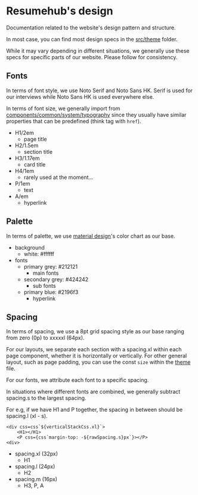 # Resumehub's design

Documentation related to the website's design pattern and structure.

In most case, you can find most design specs in the [src/theme](https://github.com/karmingc/resumehub/tree/main/packages/website/src/theme) folder.

While it may vary depending in different situations, we generally use these specs for specific parts of our website. Please follow for consistency.

## Fonts

In terms of font style, we use Noto Serif and Noto Sans HK. Serif is used for our interviews while Noto Sans HK is used everywhere else.

In terms of font size, we generally import from [components/common/system/typography](https://github.com/karmingc/resumehub/blob/main/packages/website/src/components/common/system/typography.tsx) since they usually have similar properties that can be predefined (think <A> tag with `href`).

- H1/2em
  - page title
- H2/1.5em
  - section title
- H3/1.17em
  - card title
- H4/1em
  - rarely used at the moment...
- P/1em
  - text
- A/em
  - hyperlink

## Palette

In terms of palette, we use [material design](https://material.io/resources/color/#!/)'s color chart as our base.

- background
  - white: #ffffff
- fonts
  - primary grey: #212121
    - main fonts
  - secondary grey: #424242
    - sub fonts
  - primary blue: #2196f3
    - hyperlink

## Spacing

In terms of spacing, we use a 8pt grid spacing style as our base ranging from zero (0p) to xxxxxl (64px).

For our layouts, we separate each section with a spacing.xl within each page component, whether it is horizontally or vertically. For other general layout, such as page padding, you can use the const `size` within the [theme](https://github.com/karmingc/resumehub/blob/main/packages/website/src/theme/index.tsx) file.

For our fonts, we attribute each font to a specific spacing.

In situations where different fonts are combined, we generally subtract spacing.s to the largest spacing.

For e.g, if we have H1 and P together, the spacing in between should be spacing.l (xl - s).

```
<div css=css`${verticalStackCss.xl}`>
    <H1></H1>
    <P css={css`margin-top: -${rawSpacing.s}px`}></P>
<div>
```

- spacing.xl (32px)
  - H1
- spacing.l (24px)
  - H2
- spacing.m (16px)
  - H3, P, A
